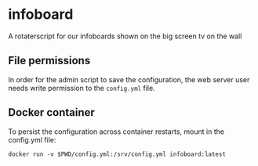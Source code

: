 infoboard
=========

A rotaterscript for our infoboards shown on the big screen tv on the
wall

## File permissions

In order for the admin script to save the configuration, the web
server user needs write permission to the `config.yml` file.

## Docker container

To persist the configuration across container restarts, mount in the
config.yml file:

``` shell
docker run -v $PWD/config.yml:/srv/config.yml infoboard:latest
```
